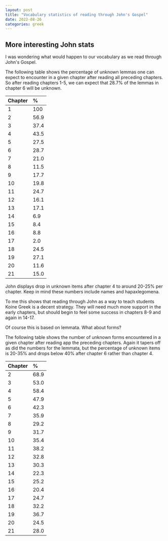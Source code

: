 ```yaml
---
layout: post
title: "Vocabulary statistics of reading through John's Gospel"
date: 2022-08-26 
categories: greek
---
```


## More interesting John stats

I was wondering what would happen to our vocabulary as we read through John's Gospel. 


The following table shows the percentage of unknown lemmas one can expect to encounter in a given chapter after reading all preceding chapters. So after reading chapters 1-5, we can expect that 28.7% of the lemmas in chapter 6 will be unknown.


|Chapter| % |
|:---|:---|
| 1 | 100 |
| 2 | 56.9 |
| 3 | 37.4 |
| 4 | 43.5 |
| 5 | 27.5 |
| 6 | 28.7 |
| 7 | 21.0 |
| 8 | 11.5 |
| 9 | 17.7 |
| 10 | 19.8 |
| 11 | 24.7 |
| 12 | 16.1 |
| 13 | 17.1 |
| 14 | 6.9 |
| 15 | 8.4 |
| 16 | 8.8 |
| 17 | 2.0 |
| 18 | 24.5 |
| 19 | 27.1 |
| 20 | 11.6 |
| 21 | 15.0 |



John displays drop in unknown items after chapter 4 to around 20-25% per chapter. Keep in mind these numbers include names and hapaxlegomena.

To me this shows that reading through John as a way to teach students Koine Greek is a decent strategy. They will need much more support in the early chapters, but should begin to feel some success in chapters 8-9 and again in 14-17. 

Of course this is based on lemmata. What about forms?

The following table shows the number of unknown forms encountered in a given chapter after reading app the preceding chapters. Again it tapers off as did the numbers for the lemmata, but the percentage of unknown items is 20-35% and drops below 40% after chapter 6 rather than chapter 4. 

|Chapter| % |
|:---|:---|
| 2 | 68.9 |
| 3 | 53.0 |
| 4 | 58.4 |
| 5 | 47.9 |
| 6 | 42.3 |
| 7 | 35.9 |
| 8 | 29.2 |
| 9 | 31.7 |
| 10 | 35.4 |
| 11 | 38.2 |
| 12 | 32.8 |
| 13 | 30.3 |
| 14 | 22.3 |
| 15 | 25.2 |
| 16 | 20.4 |
| 17 | 24.7 |
| 18 | 32.2 |
| 19 | 36.7 |
| 20 | 24.5 |
| 21 | 28.0 |